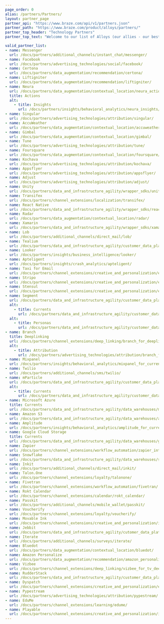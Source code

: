```yaml
---
page_order: 0
alias: /partners/Partners/
layout: partner_page
partner_api: "https://www.braze.com/api/v1/partners.json"
partner_path: "https://www.braze.com/product/alloys/partners/"
partner_top_header: "Technology Partners"
partner_top_text: "Welcome to our list of Alloys (our allies - our best buds - our partners)! Use it to explore the technical documentation that will help implement Technology Partners into your Braze SDK. <br> <br>  If you're looking for information on joining our Firebrands, a community of movers and shakers using Braze to modernize their customer experience and marketing, check out our information page <a href='https://brazefirebrands.splashthat.com/'>here</a>."

valid_partner_list:
- name: Messenger
  url: /docs/partners/additional_channels/instant_chat/messenger/
- name: Facebook
  url: /docs/partners/advertising_technologies/social/facebook/
- name: Certona
  url: /docs/partners/data_augmentation/recommendation/certona/
- name: Liftigniter
  url: /docs/partners/data_augmentation/recommendation/liftigniter/
- name: Neura
  url: /docs/partners/data_augmentation/contextual_location/neura_actions/
  title: Actions
  alt:
    - title: Insights
      url: /docs/partners/insights/behavioral_analytics/neura_insights/
- name: Singular
  url: /docs/partners/advertising_technologies/attribution/singular/
- name: AccuWeather
  url: /docs/partners/data_augmentation/contextual_location/accuweather/
- name: Gimbal
  url: /docs/partners/data_augmentation/contextual_location/gimbal/
- name: Tune
  url: /docs/partners/advertising_technologies/attribution/tune/
- name: Foursquare
  url: /docs/partners/data_augmentation/contextual_location/foursquare/
- name: Kochava
  url: /docs/partners/advertising_technologies/attribution/kochava/
- name: Appsflyer
  url: /docs/partners/advertising_technologies/attribution/appsflyer/
- name: Adjust
  url: /docs/partners/advertising_technologies/attribution/adjust/
- name: Unity
  url: /docs/partners/data_and_infrastructure_agility/wrapper_sdks/unity/
- name: Transifex
  url: /docs/partners/channel_extensions/localization/transifex/
- name: React Native
  url: /docs/partners/data_and_infrastructure_agility/wrapper_sdks/react_native/
- name: Radar
  url: /docs/partners/data_augmentation/contextual_location/radar/
- name: Xamarin
  url: /docs/partners/data_and_infrastructure_agility/wrapper_sdks/xamarin/
- name: Lob
  url: /docs/partners/additional_channels/direct_mail/lob/
- name: Tealium
  url: /docs/partners/data_and_infrastructure_agility/customer_data_platform/tealium/
- name: Looker
  url: /docs/partners/insights/business_intelligence/looker/
- name: Apteligent
  url: /docs/partners/insights/crash_analytics/apteligent/
- name: Taxi for Email
  url: /docs/partners/channel_extensions/creative_and_personalization/email_orchestration/taxi_for_email/
- name: Stripo
  url: /docs/partners/channel_extensions/creative_and_personalization/email_orchestration/stripo/
- name: Stensul
  url: /docs/partners/channel_extensions/creative_and_personalization/email_orchestration/stensul/
- name: Segment
  url: /docs/partners/data_and_infrastructure_agility/customer_data_platform/segment/
  alt:
    - title: Currents
      url: /docs/partners/data_and_infrastructure_agility/customer_data_platform/segment_for_currents/
  alt:
    - title: Personas
      url: /docs/partners/data_and_infrastructure_agility/customer_data_platform/segment_personas/
- name: Branch
  title: Deeplinking
  url: /docs/partners/channel_extensions/deep_linking/branch_for_deeplinking/
  alt:
    - title: Attribution
      url: /docs/partners/advertising_technologies/attribution/branch_for_attribution/
- name: Mixpanel
  url: /docs/partners/insights/behavioral_analytics/mixpanel_for_currents/
- name: Twilio
  url: /docs/partners/additional_channels/sms/twilio/
- name: mParticle
  url: /docs/partners/data_and_infrastructure_agility/customer_data_platform/mparticle/
  alt:
    - title: Currents
      url: /docs/partners/data_and_infrastructure_agility/customer_data_platform/mparticle_for_currents/
- name: Microsoft Azure
  title: Currents
  url: /docs/partners/data_and_infrastructure_agility/data_warehouses/microsoft_azure_blob_storage_for_currents/
- name: Amazon S3
  url: /docs/partners/data_and_infrastructure_agility/data_warehouses/amazon_s3/
- name: Amplitude
  url: /docs/partners/insights/behavioral_analytics/amplitude_for_currents/
- name: Google Cloud Storage
  title: Currents
  url: /docs/partners/data_and_infrastructure_agility/data_warehouses/google_cloud_storage_for_currents/
- name: Zapier
  url: /docs/partners/channel_extensions/workflow_automation/zapier_integration/
- name: Snowflake
  url: /docs/partners/data_and_infrastructure_agility/data_warehouses/snowflake/
- name: Inkit
  url: /docs/partners/additional_channels/direct_mail/inkit/
- name: Talon.One
  url: /docs/partners/channel_extensions/loyalty/talonone/
- name: Fivetran
  url: /docs/partners/channel_extensions/workflow_automation/fivetran/
- name: Rokt Calendar
  url: /docs/partners/channel_extensions/calendar/rokt_calendar/
- name: Passkit
  url: /docs/partners/additional_channels/mobile_wallet/passkit/
- name: Voucherify
  url: /docs/partners/channel_extensions/loyalty/voucherify/
- name: Movable Ink
  url: /docs/partners/channel_extensions/creative_and_personalization/intelligent_content/movable_ink/
- name: Jebbit
  url: /docs/partners/data_and_infrastructure_agility/cutomer_data_platform/jebbit/
- name: Iterate
  url: /docs/partners/additional_channels/surveys/iterate/
- name: Bluedot
  url: /docs/partners/data_augmentation/contextual_location/bluedot/
- name: Amazon Personalize
  url: /docs/partners/data_augmentation/recommendation/amazon_personalize/
- name: Vizbee
  url: /docs/partners/channel_extensions/deep_linking/vizbee_for_tv_deeplinking/
- name: RudderStack
  url: /docs/partners/data_and_infrastructure_agility/customer_data_platform/rudderstack/
- name: Dyspatch
  url: /docs/partners/channel_extensions/creative_and_personalization/email_orchestration/dyspatch/
- name: Pypestream
  url: /docs/partners/advertising_technologies/attribution/pypestream/
- name: EduMe
  url: /docs/partners/channel_extensions/learning/edume/
- name: Playable
  url: /docs/partners/channel_extensions/creative_and_personalization/intelligent_content/playable/
---
```


